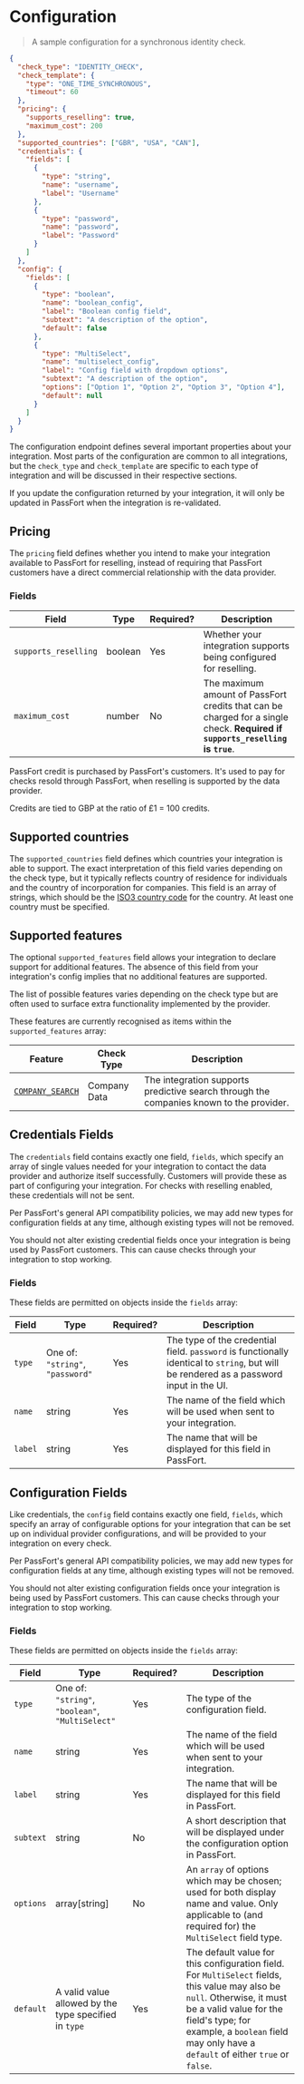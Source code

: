 # Configuration

> A sample configuration for a synchronous identity check.

```json
{
  "check_type": "IDENTITY_CHECK",
  "check_template": {
    "type": "ONE_TIME_SYNCHRONOUS",
    "timeout": 60
  },
  "pricing": {
    "supports_reselling": true,
    "maximum_cost": 200
  },
  "supported_countries": ["GBR", "USA", "CAN"],
  "credentials": {
    "fields": [
      {
        "type": "string",
        "name": "username",
        "label": "Username"
      },
      {
        "type": "password",
        "name": "password",
        "label": "Password"
      }
    ]
  },
  "config": {
    "fields": [
      {
        "type": "boolean",
        "name": "boolean_config",
        "label": "Boolean config field",
        "subtext": "A description of the option",
        "default": false
      },
      {
        "type": "MultiSelect",
        "name": "multiselect_config",
        "label": "Config field with dropdown options",
        "subtext": "A description of the option",
        "options": ["Option 1", "Option 2", "Option 3", "Option 4"],
        "default": null
      }
    ]
  }
}
```

The configuration endpoint defines several important properties about your
integration. Most parts of the configuration are common to all integrations,
but the `check_type` and `check_template` are specific to each type of
integration and will be discussed in their respective sections.

<aside>
  If you update the configuration returned by your integration, it will only
  be updated in PassFort when the integration is re-validated.
</aside>

## Pricing

The `pricing` field defines whether you intend to make your integration
available to PassFort for reselling, instead of requiring that PassFort
customers have a direct commercial relationship with the data provider.

### Fields

<table>
  <thead>
    <th>Field</th>
    <th>Type</th>
    <th>Required?</th>
    <th>Description</th>
  </thead>
  <tbody>
    <tr>
      <td><code>supports_reselling</code></td>
      <td>boolean</td>
      <td>Yes</td>
      <td>
        Whether your integration supports being configured for reselling.
      </td>
    </tr>
    <tr>
      <td><code>maximum_cost</code></td>
      <td>number</td>
      <td>No</td>
      <td>
        The maximum amount of PassFort credits that can be charged for a
        single check. <strong>Required if <code>supports_reselling</code> is
        <code>true</code></strong>.
      </td>
    </tr>
  </tbody>
</table>

<aside>
  PassFort credit is purchased by PassFort's customers. It's used
  to pay for checks resold through PassFort, when reselling is
  supported by the data provider.
  
  Credits are tied to GBP at the ratio of £1 = 100 credits.
</aside>

## Supported countries

The `supported_countries` field defines which countries your integration is
able to support. The exact interpretation of this field varies depending on
the check type, but it typically reflects country of residence for individuals
and the country of incorporation for companies. This field is an array of
strings, which should be the [ISO3 country code][wiki-iso3] for the country. At
least one country must be specified.

## Supported features

The optional `supported_features` field allows your integration to declare 
support for additional features. The absence of this field from your 
integration's config implies that no additional features are supported. 

The list of possible features varies depending on the check type but are often 
used to surface extra functionality implemented by the provider. 

These features are currently recognised as items within the 
`supported_features` array:

<table>
  <thead>
    <th>Feature</th>
    <th>Check Type</th>
    <th>Description</th>
  </thead>
  <tbody>
    <tr>
      <td><a href="#company-search"><code>COMPANY_SEARCH</code></a></td>
      <td>Company Data</td>
      <td>The integration supports predictive search through the companies known to the provider.</td>
    </tr>
  </tbody>
</table> 


## Credentials Fields

The `credentials` field contains exactly one field, `fields`, which specify
an array of single values needed for your integration to contact the data
provider and authorize itself successfully. Customers will provide these as
part of configuring your integration. For checks with reselling enabled,
these credentials will not be sent.

Per PassFort's general API compatibility policies, we may add new types for
configuration fields at any time, although existing types will not be removed.

<aside class="warning">
  You should not alter existing credential fields once your integration is
  being used by PassFort customers. This can cause checks through your
  integration to stop working.
</aside>

### Fields

These fields are permitted on objects inside the `fields` array:

<table>
  <thead>
    <th>Field</th>
    <th>Type</th>
    <th>Required?</th>
    <th>Description</th>
  </thead>
  <tbody>
    <tr>
      <td><code>type</code></td>
      <td>One of: <code>"string"</code>, <code>"password"</code></td>
      <td>Yes</td>
      <td>
        The type of the credential field. <code>password</code> is functionally identical
        to <code>string</code>, but will be rendered as a password input in the UI.
      </td>
    </tr>
    <tr>
      <td><code>name</code></td>
      <td>string</td>
      <td>Yes</td>
      <td>
        The name of the field which will be used when sent to your
        integration.
      </td>
    </tr>
    <tr>
      <td><code>label</code></td>
      <td>string</td>
      <td>Yes</td>
      <td>
        The name that will be displayed for this field in PassFort.
      </td>
    </tr>
  </tbody>
</table>

## Configuration Fields

Like credentials, the `config` field contains exactly one field, `fields`,
which specify an array of configurable options for your integration that can
be set up on individual provider configurations, and will be provided to your
integration on every check.

Per PassFort's general API compatibility policies, we may add new types for
configuration fields at any time, although existing types will not be removed.

<aside class="warning">
  You should not alter existing configuration fields once your integration is
  being used by PassFort customers. This can cause checks through your
  integration to stop working.
</aside>

### Fields

These fields are permitted on objects inside the `fields` array:

<table>
  <thead>
    <th>Field</th>
    <th>Type</th>
    <th>Required?</th>
    <th>Description</th>
  </thead>
  <tbody>
    <tr>
      <td><code>type</code></td>
      <td>One of: <code>"string"</code>, <code>"boolean"</code>, <code>"MultiSelect"</code></td>
      <td>Yes</td>
      <td>
        The type of the configuration field.
      </td>
    </tr>
    <tr>
      <td><code>name</code></td>
      <td>string</td>
      <td>Yes</td>
      <td>
        The name of the field which will be used when sent to your
        integration.
      </td>
    </tr>
    <tr>
      <td><code>label</code></td>
      <td>string</td>
      <td>Yes</td>
      <td>
        The name that will be displayed for this field in PassFort.
      </td>
    </tr>
    <tr>
      <td><code>subtext</code></td>
      <td>string</td>
      <td>No</td>
      <td>
        A short description that will be displayed under the configuration
        option in PassFort.
      </td>
    </tr>
    <tr>
      <td><code>options</code></td>
      <td>array[string]</td>
      <td>No</td>
      <td>
        An <code>array</code> of options which may be chosen; used for both
        display name and value. Only applicable to (and required for) the
        <code>MultiSelect</code> field type.
      </td>
    </tr>
    <tr>
      <td><code>default</code></td>
      <td>A valid value allowed by the type specified in <code>type</code></td>
      <td>Yes</td>
      <td>
        The default value for this configuration field. For
        <code>MultiSelect</code> fields, this value may also be
        <code>null</code>. Otherwise, it must be a valid value for the field's
        type; for example, a <code>boolean</code> field may only have a
        <code>default</code> of either <code>true</code> or <code>false</code>.
      </td>
    </tr>
  </tbody>
</table>

[wiki-iso3]: https://en.wikipedia.org/wiki/ISO_3166-1_alpha-3
